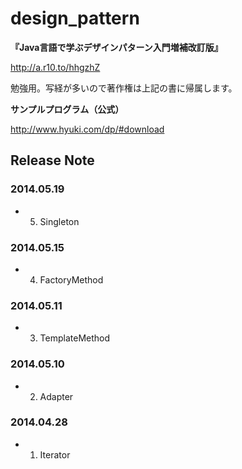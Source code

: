 design_pattern
==============

**『Java言語で学ぶデザインパターン入門増補改訂版』**

http://a.r10.to/hhgzhZ

勉強用。写経が多いので著作権は上記の書に帰属します。

**サンプルプログラム（公式）**

http://www.hyuki.com/dp/#download


Release Note
--------------

### 2014.05.19
- 5. Singleton

### 2014.05.15
- 4. FactoryMethod

### 2014.05.11
- 3. TemplateMethod

### 2014.05.10
- 2. Adapter

### 2014.04.28
- 1. Iterator
